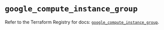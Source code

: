 # `google_compute_instance_group`

Refer to the Terraform Registry for docs: [`google_compute_instance_group`](https://registry.terraform.io/providers/hashicorp/google/6.3.0/docs/resources/compute_instance_group).
